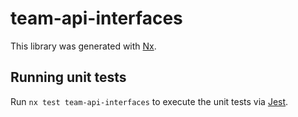 # team-api-interfaces

This library was generated with [Nx](https://nx.dev).

## Running unit tests

Run `nx test team-api-interfaces` to execute the unit tests via [Jest](https://jestjs.io).
